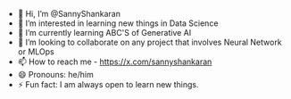 - 👋 Hi, I’m @SannyShankaran
- 👀 I’m interested in learning new things in Data Science 
- 🌱 I’m currently learning ABC'S of Generative AI 
- 💞️ I’m looking to collaborate on any project that involves Neural Network or MLOps 
- 📫 How to reach me - https://x.com/sannyshankaran
- 😄 Pronouns: he/him
- ⚡ Fun fact: I am always open to learn new things.

<!---
SannyShankaran/SannyShankaran is a ✨ special ✨ repository because its `README.md` (this file) appears on your GitHub profile.
You can click the Preview link to take a look at your changes.
--->
